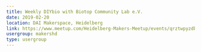 ```yaml
---
title: Weekly DIYbio with Biotop Community Lab e.V.
date: 2019-02-20
location: DAI Makerspace, Heidelberg
link: https://www.meetup.com/Heidelberg-Makers-Meetup/events/qrztwpyzdbbc/
usergroup: makershd
type: usergroup
---
```


